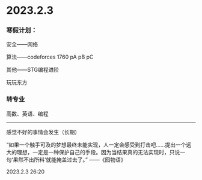 # 2023.2.3

### 寒假计划：

安全——网络

算法——codeforces 1760 pA pB pC

其他——STG编程进阶

玩玩东方

### 转专业

高数、英语、编程

------

感觉不好的事情会发生（长期）

“如果一个触手可及的梦想最终未能实现，人一定会感受到打击吧……提出一个远大的理想，一定是一种保护自己的手段。因为当结果真的无法实现时，只说一句‘果然不出所料’就能掩盖过去了。” ——《囮物语》

2023.2.3 26:20

